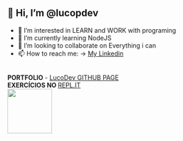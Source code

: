 ## <span>👋 Hi, I’m **@lucopdev**</span>
  
  - 👀 I’m interested in LEARN and WORK with programing
  - 🌱 I’m currently learning NodeJS
  - 💞️ I’m looking to collaborate on Everything i can
  - 📫 How to reach me: -> <a href="https://www.linkedin.com/in/lucas-s-rosa-50829383/">My Linkedin</a>
  <br>
  
  <div display="inline-table">
  <strong>PORTFOLIO</strong> - <a href="https://lucopdev.github.io/portfolio/index.html" target="_blank">LucoDev GITHUB PAGE</a>
  </div>
  
  <div display="inline-table">
  <strong>EXERCÍCIOS NO </strong><a href="https://replit.com/@lucopunk" target="_blank">REPL.IT
  </div>
  
  <div display="inline-table">
  <img src="https://images.emojiterra.com/google/noto-emoji/v2.034/128px/1f468-1f4bb.png" width="100" target="_blank">
  </div>
  
  
